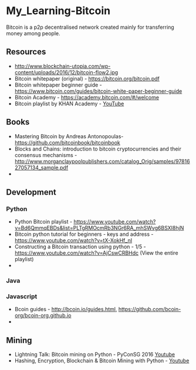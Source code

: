 # My_Learning-Bitcoin
Bitcoin is a p2p decentralised network created mainly for transferring money among people.

## Resources
* http://www.blockchain-utopia.com/wp-content/uploads/2016/12/bitcoin-flow2.jpg
* Bitcoin whitepaper (original) - https://bitcoin.org/bitcoin.pdf 
* Bitcoin whitepaper beginner guide - https://www.bitcoin.com/guides/bitcoin-white-paper-beginner-guide
* Bitcoin Academy - https://academy.bitcoin.com/#/welcome
* Bitcoin playlist by KHAN Academy - [YouTube](https://www.youtube.com/watch?v=Y-w7SnQWwVA&list=PLQb8htRul9xAz70xZUmqxX_oPe3_rz-PJ)

## Books
* Mastering Bitcoin by Andreas Antonopoulas- https://github.com/bitcoinbook/bitcoinbook 
* Blocks and Chains: introduction to bitcoin cryptocurrencies and their consensus mechanisms - http://www.morganclaypoolpublishers.com/catalog_Orig/samples/9781627057134_sample.pdf
* 

## Development
### Python
* Python Bitcoin playlist - https://www.youtube.com/watch?v=Bd6QmmqEBDs&list=PLTgRMOcmRb3NGr6RA_mhSWvg6BSXI8hjN
* Bitcoin python tutorial for beginners - keys and address - https://www.youtube.com/watch?v=tX-XokHf_nI
* Constructing a Bitcoin transaction using python - 1/5 - https://www.youtube.com/watch?v=AjCswCRBHdc  (View the entire playlist)
* 
### Java

### Javascript
* Bcoin guides - http://bcoin.io/guides.html, https://github.com/bcoin-org/bcoin-org.github.io
* 


## Mining
* Lightning Talk: Bitcoin mining on Python - PyConSG 2016 [Youtube](https://www.youtube.com/watch?v=jVEszkzbyCw)
* Hashing, Encryption, Blockchain & Bitcoin Mining with Python - [Youtube](https://www.youtube.com/watch?v=8ke8xn60MIc)
